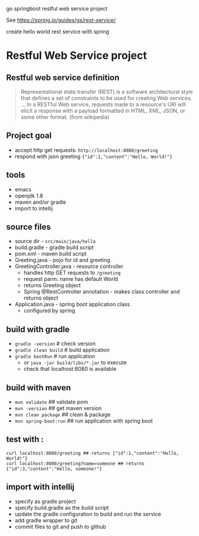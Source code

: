 go springboot restful web service project

See https://spring.io/guides/gs/rest-service/

create hello world rest service with spring

# Restful Web Service project

## Restful web service definition
> Representational state transfer (REST) is a software architectural style that defines a set of constraints to be used for creating Web services. ... In a RESTful Web service, requests made to a resource's URI will elicit a response with a payload formatted in HTML, XML, JSON, or some other format. (from wikipedia)

## Project goal
* accept http get requests:
`http://localhost:8080/greeting`
* respond with json greeting 
`{"id":1,"content":"Hello, World!"}`

## tools
* emacs
* openjdk 1.8
* maven and/or gradle
* import to intellij

## source files
* source dir - `src/main/java/hello`
* build.gradle - gradle build script 
* pom.xml - maven build script
* Greeting.java - pojo for id and greeting 
* GreetingController.java - resource controller 
  - handles http GET requests to `/greeting`
  - request parm: name has default World
  - returns Greeting object
  - Spring @RestController annotation - makes class controller and returns object
* Application.java - spring boot application class
  - configured by spring 
  
  
## build with gradle
* `gradle -version` # check version
* `gradle clean build` # build application
* `gradle bootRun` # run application
   * or `java -jar build/libs/*.jar` to execute
   * check that localhost:8080 is available

## build with maven
* `mvn validate` ## validate pom
* `mvn -version` ## get maven version
* `mvn clean package`   ## clean & package
* `mvn spring-boot:run` ## run application with spring boot 



## test with :
```
curl localhost:8080/greeting ## returns {"id":1,"content":"Hello, World!"}
curl localhost:8080/greeting?name=someone ## returns {"id":3,"content":"Hello, someone!"}
``` 

## import with intellij
* specify as gradle project 
* specify build.gradle as the build script
* update the gradle configuration to build and run the service
* add gradle wrapper to git
* commit files to git and push to github
